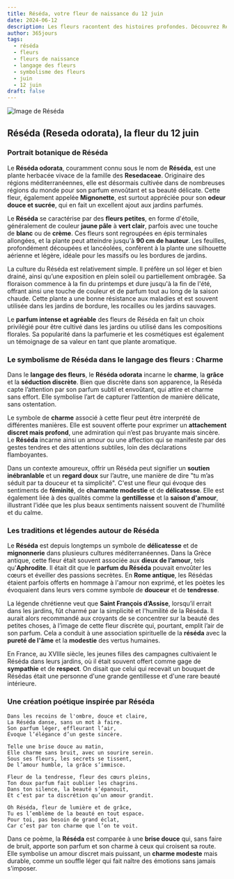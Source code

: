 ```yaml
---
title: Réséda, votre fleur de naissance du 12 juin
date: 2024-06-12
description: Les fleurs racontent des histoires profondes. Découvrez Réséda, votre fleur de naissance du 12 juin, ses symboles et récits fascinants. Plongez dans sa signification et son langage unique dans l'art floral.
author: 365jours
tags:
  - réséda
  - fleurs
  - fleurs de naissance
  - langage des fleurs
  - symbolisme des fleurs
  - juin
  - 12 juin
draft: false
---
```



![Image de Réséda](https://cdn.pixabay.com/photo/2015/01/18/18/59/wau-603313_640.jpg#center)


## Réséda (Reseda odorata), la fleur du 12 juin

### Portrait botanique de Réséda

Le **Réséda odorata**, couramment connu sous le nom de **Réséda**, est une plante herbacée vivace de la famille des **Resedaceae**. Originaire des régions méditerranéennes, elle est désormais cultivée dans de nombreuses régions du monde pour son parfum envoûtant et sa beauté délicate. Cette fleur, également appelée **Mignonette**, est surtout appréciée pour son **odeur douce et sucrée**, qui en fait un excellent ajout aux jardins parfumés.

Le **Réséda** se caractérise par des **fleurs petites**, en forme d'étoile, généralement de couleur **jaune pâle** à **vert clair**, parfois avec une touche de **blanc** ou de **crème**. Ces fleurs sont regroupées en épis terminales allongées, et la plante peut atteindre jusqu'à **90 cm de hauteur**. Les feuilles, profondément découpées et lancéolées, confèrent à la plante une silhouette aérienne et légère, idéale pour les massifs ou les bordures de jardins.

La culture du Réséda est relativement simple. Il préfère un sol léger et bien drainé, ainsi qu’une exposition en plein soleil ou partiellement ombragée. Sa floraison commence à la fin du printemps et dure jusqu'à la fin de l'été, offrant ainsi une touche de couleur et de parfum tout au long de la saison chaude. Cette plante a une bonne résistance aux maladies et est souvent utilisée dans les jardins de bordure, les rocailles ou les jardins sauvages.

Le **parfum intense et agréable** des fleurs de Réséda en fait un choix privilégié pour être cultivé dans les jardins ou utilisé dans les compositions florales. Sa popularité dans la parfumerie et les cosmétiques est également un témoignage de sa valeur en tant que plante aromatique.

### Le symbolisme de Réséda dans le langage des fleurs : Charme

Dans le **langage des fleurs**, le **Réséda odorata** incarne le **charme**, la **grâce** et la **séduction discrète**. Bien que discrète dans son apparence, la Réséda capte l’attention par son parfum subtil et envoûtant, qui attire et charme sans effort. Elle symbolise l’art de capturer l’attention de manière délicate, sans ostentation.

Le symbole de **charme** associé à cette fleur peut être interprété de différentes manières. Elle est souvent offerte pour exprimer un **attachement discret mais profond**, une admiration qui n’est pas bruyante mais sincère. Le **Réséda** incarne ainsi un amour ou une affection qui se manifeste par des gestes tendres et des attentions subtiles, loin des déclarations flamboyantes.

Dans un contexte amoureux, offrir un Réséda peut signifier un **soutien inébranlable** et un **regard doux** sur l’autre, une manière de dire "tu m’as séduit par ta douceur et ta simplicité". C'est une fleur qui évoque des sentiments de **féminité**, de **charmante modestie** et de **délicatesse**. Elle est également liée à des qualités comme la **gentillesse** et la **saison d'amour**, illustrant l’idée que les plus beaux sentiments naissent souvent de l'humilité et du calme.

### Les traditions et légendes autour de Réséda

Le **Réséda** est depuis longtemps un symbole de **délicatesse** et de **mignonnerie** dans plusieurs cultures méditerranéennes. Dans la Grèce antique, cette fleur était souvent associée aux **dieux de l’amour**, tels qu'**Aphrodite**. Il était dit que le **parfum du Réséda** pouvait envoûter les cœurs et éveiller des passions secrètes. En **Rome antique**, les Résédas étaient parfois offerts en hommage à l'amour non exprimé, et les poètes les évoquaient dans leurs vers comme symbole de **douceur** et de **tendresse**.

La légende chrétienne veut que **Saint François d’Assise**, lorsqu’il errait dans les jardins, fût charmé par la simplicité et l'humilité de la Réséda. Il aurait alors recommandé aux croyants de se concentrer sur la beauté des petites choses, à l’image de cette fleur discrète qui, pourtant, emplit l’air de son parfum. Cela a conduit à une association spirituelle de la **réséda** avec la **pureté de l'âme** et la **modestie** des vertus humaines.

En France, au XVIIIe siècle, les jeunes filles des campagnes cultivaient le Réséda dans leurs jardins, où il était souvent offert comme gage de **sympathie** et de **respect**. On disait que celui qui recevait un bouquet de Résédas était une personne d'une grande gentillesse et d'une rare beauté intérieure.

### Une création poétique inspirée par Réséda

```
Dans les recoins de l'ombre, douce et claire,
La Réséda danse, sans un mot à faire.
Son parfum léger, effleurant l’air,
Évoque l’élégance d’un geste sincère.

Telle une brise douce au matin,
Elle charme sans bruit, avec un sourire serein.
Sous ses fleurs, les secrets se tissent,
De l’amour humble, la grâce s’immisce.

Fleur de la tendresse, fleur des cœurs pleins,
Ton doux parfum fait oublier les chagrins.
Dans ton silence, la beauté s’épanouit,
Et c’est par ta discrétion qu’un amour grandit.

Oh Réséda, fleur de lumière et de grâce,
Tu es l’emblème de la beauté en tout espace.
Pour toi, pas besoin de grand éclat,
Car c’est par ton charme que l’on te voit.
```

Dans ce poème, la **Réséda** est comparée à une **brise douce** qui, sans faire de bruit, apporte son parfum et son charme à ceux qui croisent sa route. Elle symbolise un amour discret mais puissant, un **charme modeste** mais durable, comme un souffle léger qui fait naître des émotions sans jamais s'imposer.
